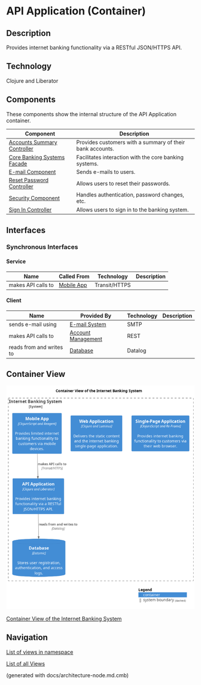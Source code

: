 # API Application (Container)
## Description
Provides internet banking functionality via a RESTful JSON/HTTPS API.

## Technology
Clojure and Liberator

## Components
These components show the internal structure of the API Application container.

| Component | Description |
|---|---|
| [Accounts Summary Controller](../../../mybank/digital-banking/internet-banking-system/accounts-summary-controller.md) | Provides customers with a summary of their bank accounts. |
| [Core Banking Systems Facade](../../../mybank/digital-banking/internet-banking-system/core-banking-systems-facade.md) | Facilitates interaction with the core banking systems. |
| [E-mail Component](../../../mybank/digital-banking/internet-banking-system/email-component.md) | Sends e-mails to users. |
| [Reset Password Controller](../../../mybank/digital-banking/internet-banking-system/reset-password-controller.md) | Allows users to reset their passwords. |
| [Security Component](../../../mybank/digital-banking/internet-banking-system/security-component.md) | Handles authentication, password changes, etc. |
| [Sign In Controller](../../../mybank/digital-banking/internet-banking-system/sign-in-controller.md) | Allows users to sign in to the banking system. |

## Interfaces

### Synchronous Interfaces

#### Service
| Name | Called From | Technology | Description |
|---|---|---|---|
| makes API calls to | [Mobile App](../../../mybank/digital-banking/internet-banking-system/mobile-app.md) | Transit/HTTPS |  |

#### Client
| Name | Provided By | Technology | Description |
|---|---|---|---|
| sends e-mail using | [E-mail System](../../../mybank/email-system.md) | SMTP |  |
| makes API calls to | [Account Management](../../../mybank/core-banking/account-management-system.md) | REST |  |
| reads from and writes to | [Database](../../../mybank/digital-banking/internet-banking-system/database.md) | Datalog |  |

## Container View
![Container View of the Internet Banking System](../../../mybank/digital-banking/internet-banking-system/container-view.png)

[Container View of the Internet Banking System](../../../mybank/digital-banking/internet-banking-system/container-view.md)


## Navigation
[List of views in namespace](./views-in-namespace.md)

[List of all Views](../../../views.md)

(generated with docs/architecture-node.md.cmb)
